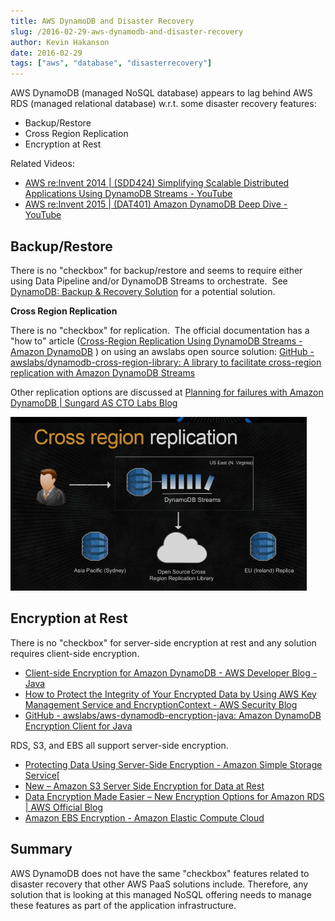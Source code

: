 ```yaml
---
title: AWS DynamoDB and Disaster Recovery
slug: /2016-02-29-aws-dynamodb-and-disaster-recovery
author: Kevin Hakanson
date: 2016-02-29
tags: ["aws", "database", "disasterrecovery"]
---
```

AWS DynamoDB (managed NoSQL database) appears to lag behind AWS RDS (managed relational database) w.r.t. some disaster recovery features:

* Backup/Restore
* Cross Region Replication
* Encryption at Rest

Related Videos:

* [AWS re:Invent 2014 | (SDD424) Simplifying Scalable Distributed Applications Using DynamoDB Streams - YouTube](https://www.youtube.com/watch?v=yHSuK_k3dxU)
* [AWS re:Invent 2015 | (DAT401) Amazon DynamoDB Deep Dive - YouTube](https://youtu.be/ggDIat_FZtA?list=PLhr1KZpdzukeMbjRqGswHX38DCqOHZ5GA)

## Backup/Restore

There is no "checkbox" for backup/restore and seems to require either using Data Pipeline and/or DynamoDB Streams to orchestrate.  See [DynamoDB: Backup & Recovery Solution](http://www.datahack.it/aws-dynamodb-backup-recovery/) for a potential solution.

**Cross Region Replication**

There is no "checkbox" for replication.  The official documentation has a "how to" article ([Cross-Region Replication Using DynamoDB Streams - Amazon DynamoDB](http://docs.aws.amazon.com/amazondynamodb/latest/developerguide/Streams.CrossRegionRepl.html) ) on using an awslabs open source solution: [GitHub - awslabs/dynamodb-cross-region-library: A library to facilitate cross-region replication with Amazon DynamoDB Streams](https://github.com/awslabs/dynamodb-cross-region-library)

Other replication options are discussed at [Planning for failures with Amazon DynamoDB | Sungard AS CTO Labs Blog](http://blog.sungardas.com/CTOLabs/2015/09/planning-for-failures-with-amazon-dynamodb-2/)

![Cross Region Replication](images/pastedImage_2.png)

## Encryption at Rest

There is no "checkbox" for server-side encryption at rest and any solution requires client-side encryption.

* [Client-side Encryption for Amazon DynamoDB - AWS Developer Blog - Java](https://java.awsblog.com/post/TxI32GE4IG2SNS/Client-side-Encryption-for-Amazon-DynamoDB)
* [How to Protect the Integrity of Your Encrypted Data by Using AWS Key Management Service and EncryptionContext - AWS Security Blog](https://blogs.aws.amazon.com/security/post/Tx2LZ6WBJJANTNW/How-to-Protect-the-Integrity-of-Your-Encrypted-Data-by-Using-AWS-Key-Management)
* [GitHub - awslabs/aws-dynamodb-encryption-java: Amazon DynamoDB Encryption Client for Java](https://github.com/awslabs/aws-dynamodb-encryption-java)  

RDS, S3, and EBS all support server-side encryption.

* [Protecting Data Using Server-Side Encryption - Amazon Simple Storage Service](http://docs.aws.amazon.com/AmazonS3/latest/dev/serv-side-encryption.html)[
* [New – Amazon S3 Server Side Encryption for Data at Rest](https://aws.amazon.com/blogs/aws/new-amazon-s3-server-side-encryption/)
* [Data Encryption Made Easier – New Encryption Options for Amazon RDS | AWS Official Blog](https://aws.amazon.com/blogs/aws/new-encryption-options-for-amazon-rds/)
* [Amazon EBS Encryption - Amazon Elastic Compute Cloud](http://docs.aws.amazon.com/AWSEC2/latest/UserGuide/EBSEncryption.html)

## Summary

AWS DynamoDB does not have the same "checkbox" features related to disaster recovery that other AWS PaaS solutions include. Therefore, any solution that is looking at this managed NoSQL offering needs to manage these features as part of the application infrastructure.
